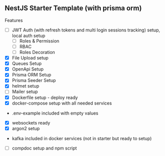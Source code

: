 ## NestJS Starter Template (with prisma orm)

Features
  - [ ] JWT Auth (with refresh tokens and multi login sessions tracking) setup, local auth setup
    - [ ] Roles & Permission
    - [ ] RBAC 
    - [ ] Roles Decoration
  - [x] File Upload setup
  - [x] Queues Setup
  - [x] OpenApi Setup
  - [x] Prisma ORM Setup
  - [x] Prisma Seeder Setup
  - [x] helmet setup
  - [ ] Mailer setup
  - [x] Dockerfile setup - deploy ready
  - [x] docker-compose setup with all needed services
  - .env-example included with empty values
  - [x] websockets ready
  - [x] argon2 setup
  - kafka included in docker services (not in starter but ready to setup)
  - [ ] compdoc setup and npm script